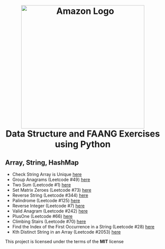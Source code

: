<h1 align="center">
    <img width="400px" src="https://miro.medium.com/v2/resize:fit:1400/1*jCNMstY548-4sTS1Rh2bCQ.png" alt="Amazon Logo" />
  <br />
    Data Structure and FAANG Exercises using Python
  <br />
</h1>

## Array, String, HashMap
- Check String Array is Unique [here](https://github.com/AnthoRuiz/AlgorithmDataStructure/blob/main/ArraysStringsHashTables/CheckArray.py)
- Group Anagrams (Leetcode #49) [here](https://github.com/AnthoRuiz/AlgorithmDataStructure/blob/main/ArraysStringsHashTables/GroupAnagrams.py)
- Two Sum (Leetcode #1) [here](https://github.com/AnthoRuiz/AlgorithmDataStructure/blob/main/ArraysStringsHashTables/TwoSum.py)
- Set Matrix Zeroes (Leetcode #73) [here](https://github.com/AnthoRuiz/AlgorithmDataStructure/blob/main/ArraysStringsHashTables/SetMatrixZeroes.py)
- Reverse String (Leetcode #344) [here](https://github.com/AnthoRuiz/AlgorithmDataStructure/blob/main/ArraysStringsHashTables/ReverseArray.py)
- Palindrome (Leetcode #125) [here](https://github.com/AnthoRuiz/AlgorithmDataStructure/blob/main/ArraysStringsHashTables/Palindrome.py)
- Reverse Integer (Leetcode #7) [here](https://github.com/AnthoRuiz/AlgorithmDataStructure/blob/main/ArraysStringsHashTables/ReverseInteger.py)
- Valid Anagram (Leetcode #242) [here](https://github.com/AnthoRuiz/AlgorithmDataStructure/blob/main/ArraysStringsHashTables/Anagram.py)
- PlusOne (Leetcode #66) [here](https://github.com/AnthoRuiz/AlgorithmDataStructure/blob/main/ArraysStringsHashTables/PlusOne.py)
- Climbing Stairs (Leetcode #70) [here](https://github.com/AnthoRuiz/AlgorithmDataStructure/blob/main/ArraysStringsHashTables/ClimbingStairs.py)
- Find the Index of the First Occurrence in a String (Leetcode #28) [here](https://github.com/AnthoRuiz/AlgorithmDataStructure/blob/main/ArraysStringsHashTables/NeedleHaystack.py)
- Kth Distinct String in an Array (Leetcode #2053) [here](https://github.com/AnthoRuiz/AlgorithmDataStructure/blob/main/ArraysStringsHashTables/KthDistinct.py)

This project is licensed under the terms of the **MIT** license
